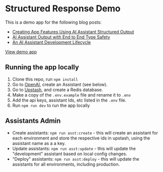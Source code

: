# Structured Response Demo

This is a demo app for the following blog posts:

- [Creating App Features Using AI Assistant Structured Output](https://www.anders.co/blog/creating-app-features-using-ai-assistant-structured-output/)
- [AI Assistant Output with End to End Type Safety](https://www.anders.co/blog/ai-asst-output-with-end-to-end-type-safety/)
- [An AI Assistant Development Lifecycle](https://www.anders.co/blog/an-ai-assistant-development-lifecycle/)

[View demo app](https://andersco-structured-output-demo.vercel.app/)

## Running the app locally

1. Clone this repo, run `npm install`
1. Go to [OpenAI](https://openai.com/), create an Assistant (see below).
1. Go to [Upstash](https://upstash.com/), and create a Redis database.
1. Make a copy of the `.env.example` file and rename it to `.env`
1. Add the api keys, assistant Ids, etc listed in the `.env` file.
1. Run `npm run dev` to run the app locally

## Assistants Admin

- Create assistants: `npm run asst:create` - this will create an assistant for each environment and store the respective ids in upstash, using the assistant name as a a key.
- Update assistants: `npm run asst:update` - this will update the "development" assistant based on local config changes.
- "Deploy" assistants: `npm run asst:deploy` - this will update the assistants for all environments, including production.
